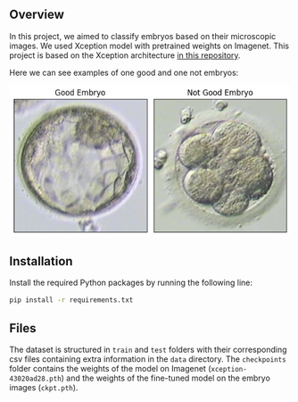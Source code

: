 ## Overview
In this project, we aimed to classify embryos based on their microscopic images. We used Xception model with pretrained weights on Imagenet. This project is based on the Xception architecture [in this repository](https://github.com/tstandley/Xception-PyTorch).

Here we can see examples of one good and one not embryos:

![alt text](embryo_images.png)



## Installation
Install the required Python packages by running the following line:
```bash
pip install -r requirements.txt
```

## Files
The dataset is structured in `train` and `test` folders with their corresponding csv files containing extra information in the `data` directory.
The `checkpoints` folder contains the weights of the model on Imagenet (`xception-43020ad28.pth`) and the weights of the fine-tuned model on the embryo images (`ckpt.pth`).
